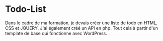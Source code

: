 # Todo-List
Dans le cadre de ma formation, je devais créer une liste de todo en HTML, CSS et JQUERY. J'ai également créé un API en php. Tout cela à partir d'un template de base qui fonctionne avec WordPress.

